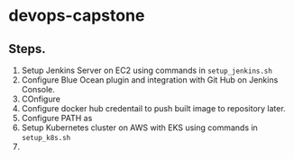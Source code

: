 # devops-capstone

## Steps. 
1. Setup Jenkins Server on EC2 using commands in `setup_jenkins.sh`
2. Configure Blue Ocean plugin and integration with Git Hub on Jenkins Console.
3. COnfigure 
4. Configure docker hub credentail to push built image to repository later. 
5. Configure PATH as 
2. Setup Kubernetes cluster on AWS with EKS using commands in `setup_k8s.sh`
3. 
